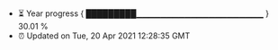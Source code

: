 - ⏳ Year progress { █████████▁▁▁▁▁▁▁▁▁▁▁▁▁▁▁▁▁▁▁▁▁ } 30.01 %
- ⏰ Updated on Tue, 20 Apr 2021 12:28:35 GMT

